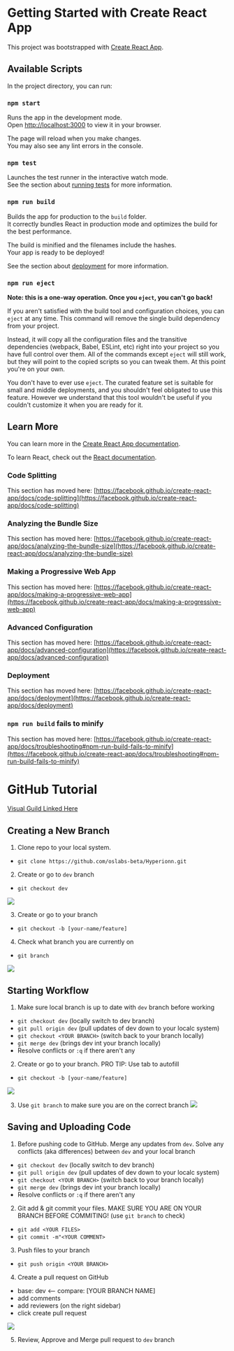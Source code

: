 # Getting Started with Create React App

This project was bootstrapped with [Create React App](https://github.com/facebook/create-react-app).

## Available Scripts

In the project directory, you can run:

### `npm start`

Runs the app in the development mode.\
Open [http://localhost:3000](http://localhost:3000) to view it in your browser.

The page will reload when you make changes.\
You may also see any lint errors in the console.

### `npm test`

Launches the test runner in the interactive watch mode.\
See the section about [running tests](https://facebook.github.io/create-react-app/docs/running-tests) for more information.

### `npm run build`

Builds the app for production to the `build` folder.\
It correctly bundles React in production mode and optimizes the build for the best performance.

The build is minified and the filenames include the hashes.\
Your app is ready to be deployed!

See the section about [deployment](https://facebook.github.io/create-react-app/docs/deployment) for more information.

### `npm run eject`

**Note: this is a one-way operation. Once you `eject`, you can't go back!**

If you aren't satisfied with the build tool and configuration choices, you can `eject` at any time. This command will remove the single build dependency from your project.

Instead, it will copy all the configuration files and the transitive dependencies (webpack, Babel, ESLint, etc) right into your project so you have full control over them. All of the commands except `eject` will still work, but they will point to the copied scripts so you can tweak them. At this point you're on your own.

You don't have to ever use `eject`. The curated feature set is suitable for small and middle deployments, and you shouldn't feel obligated to use this feature. However we understand that this tool wouldn't be useful if you couldn't customize it when you are ready for it.

## Learn More

You can learn more in the [Create React App documentation](https://facebook.github.io/create-react-app/docs/getting-started).

To learn React, check out the [React documentation](https://reactjs.org/).

### Code Splitting

This section has moved here: [https://facebook.github.io/create-react-app/docs/code-splitting](https://facebook.github.io/create-react-app/docs/code-splitting)

### Analyzing the Bundle Size

This section has moved here: [https://facebook.github.io/create-react-app/docs/analyzing-the-bundle-size](https://facebook.github.io/create-react-app/docs/analyzing-the-bundle-size)

### Making a Progressive Web App

This section has moved here: [https://facebook.github.io/create-react-app/docs/making-a-progressive-web-app](https://facebook.github.io/create-react-app/docs/making-a-progressive-web-app)

### Advanced Configuration

This section has moved here: [https://facebook.github.io/create-react-app/docs/advanced-configuration](https://facebook.github.io/create-react-app/docs/advanced-configuration)

### Deployment

This section has moved here: [https://facebook.github.io/create-react-app/docs/deployment](https://facebook.github.io/create-react-app/docs/deployment)

### `npm run build` fails to minify

This section has moved here: [https://facebook.github.io/create-react-app/docs/troubleshooting#npm-run-build-fails-to-minify](https://facebook.github.io/create-react-app/docs/troubleshooting#npm-run-build-fails-to-minify)


# GitHub Tutorial

<a href="https://excalidraw.com/#json=oPciaBeml8N1pVKFR27uB,cSQoBdLi9vR_jbHPsHer8w" target="_blank">Visual Guild Linked Here</a>

## Creating a New Branch

1. Clone repo to your local system.
- `git clone https://github.com/oslabs-beta/Hyperionn.git`

2. Create or go to `dev` branch
- `git checkout dev`

<a><img src="./docs/assests/images/git1.png"/></a>

3. Create or go to your branch
- `git checkout -b [your-name/feature]`

4. Check what branch you are currently on
- `git branch`

<a><img src="./docs/assests/images/git3.png"/></a>

## Starting Workflow

1. Make sure local branch is up to date with `dev` branch before working
- `git checkout dev` (locally switch to dev branch)
- `git pull origin dev` (pull updates of dev down to your localc system)
- `git checkout <YOUR BRANCH>` (switch back to your branch locally)
- `git merge dev` (brings dev int your branch locally)
- Resolve conflicts or `:q` if there aren't any 

2. Create or go to your branch. PRO TIP: Use tab to autofill
- `git checkout -b [your-name/feature]`

<a><img src="./docs/assests/images/git2.png"/></a>

3. Use `git branch` to make sure you are on the correct branch
<a><img src="./docs/assests/images/git4.png"/></a>

## Saving and Uploading Code
1. Before pushing code to GitHub. Merge any updates from `dev`. Solve any conflicts (aka differences) between `dev` and your local branch 
- `git checkout dev` (locally switch to dev branch)
- `git pull origin dev` (pull updates of dev down to your localc system)
- `git checkout <YOUR BRANCH>` (switch back to your branch locally)
- `git merge dev` (brings dev int your branch locally)
- Resolve conflicts or `:q` if there aren't any 

2. Git add & git commit your files. MAKE SURE YOU ARE ON YOUR BRANCH BEFORE COMMITING! (use `git branch` to check)
- `git add <YOUR FILES>`
- `git commit -m"<YOUR COMMENT>`

3. Push files to your branch
- `git push origin <YOUR BRANCH>`

4. Create a pull request on GitHub
  - base: dev <-- compare: [YOUR BRANCH NAME]
  - add comments
  - add reviewers (on the right sidebar)
  - click create pull request

<a><img src="./docs/assests/images/git6.png"/></a>

5. Review, Approve and Merge pull request to `dev` branch